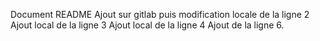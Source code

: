 Document README 
Ajout sur gitlab puis modification locale de la ligne 2
Ajout local de la ligne 3
Ajout local de la ligne 4
Ajout de la ligne 6.